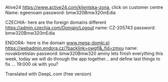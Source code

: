 Ative24
https://www.active24.com/klientska-zona, click on customer centre
Name: egeenoam
password: bmw320Bmw320mEdia

CZECHIA- here are the foreign domains different
https://admin.czechia.com/Domain/Logout
name: CZ-205743
password: bmw320Bmw320mEdia

ENDORA- here is the domain www.mega-domki.pl
https://webadmin.endora.cz/?backlink=owgfl&_fid=zmxu
name: novakbretislav
password: bmw320Bmw320
aminy lets finish everything this week, today we will do through the app together... and define last things to fix ... 19:000 ok with you?

Translated with DeepL.com (free version)